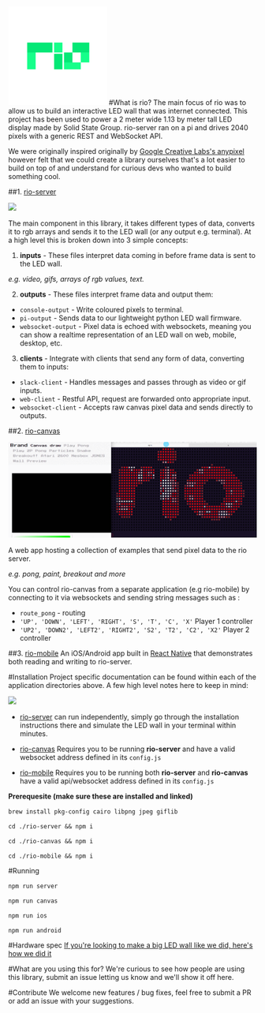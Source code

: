 <img height="200" src='./logo.png'/>
#What is rio?
The main focus of rio was to allow us to build an interactive LED wall that was internet connected. This project has been used to power a 2 meter wide 1.13 by meter tall LED display made by Solid State Group. rio-server ran on a pi and drives 2040 pixels with a generic REST and WebSocket API. 

We were originally inspired originally by <a href="https://googlecreativelab.github.io/anypixel/">Google Creative Labs's anypixel</a> however felt that we could create a library ourselves that's a lot easier to build on top of and understand for curious devs who wanted to build something cool.

##1. <a href='./rio-server'>rio-server</a>

<img src="./rio-server/example.gif"/>

The main component in this library, it takes different types of data, converts it to rgb arrays and sends it to the LED wall (or any output e.g. terminal). At a high level this is broken down into 3 simple concepts:

1. **inputs** -
These files interpret data coming in before frame data is sent to the LED wall.

  *e.g. video, gifs, arrays of rgb values, text.*


2. **outputs** -
These files interpret frame data and output them:

- ```console-output``` - Write coloured pixels to terminal.
- ```pi-output``` - Sends data to our lightweight python LED wall firmware.
- ```websocket-output``` - Pixel data is echoed with websockets, meaning you can show a realtime representation of an LED wall on web, mobile, desktop, etc.

3. **clients** -
Integrate with clients that send any form of data, converting them to inputs:

- ```slack-client``` - Handles messages and passes through as video or gif inputs.
- ```web-client``` - Restful API, request are forwarded onto appropriate input.
- ```websocket-client``` - Accepts raw canvas pixel data and sends directly to outputs.


##2. <a href='./rio-canvas'>rio-canvas</a>

<img src="./rio-canvas/example.gif"/>

A web app hosting a collection of examples that send pixel data to the rio server.

  *e.g. pong, paint, breakout and more*

You can control rio-canvas from a separate application (e.g rio-mobile) by connecting to it via websockets and sending string messages such as :

 - ```route_pong``` - routing
 - ```'UP', 'DOWN', 'LEFT', 'RIGHT', 'S', 'T', 'C', 'X'``` Player 1 controller
 - ```'UP2', 'DOWN2', 'LEFT2', 'RIGHT2', 'S2', 'T2', 'C2', 'X2'``` Player 2 controller


##3. <a href='./rio-mobile'>rio-mobile</a>
An iOS/Android app built in <a href='https://facebook.github.io/react-native/'>React Native</a> that demonstrates both reading and writing to rio-server.


#Installation
Project specific documentation can be found within each of the application directories above. A few high level notes here to keep in mind:

<img src="./rio-mobile/example.gif"/>

- <a href='./rio-server'>rio-server</a> can run independently, simply go through the installation instructions there and simulate the LED wall in your terminal within minutes.

- <a href='./rio-canvase'>rio-canvas</a> Requires you to be running **rio-server** and have a valid websocket address defined in its ```config.js```

-  <a href='./rio-mobile'>rio-mobile</a> Requires you to be running both **rio-server** and **rio-canvas** have a valid api/websocket address defined in its ```config.js```

**Prerequesite (make sure these are installed and linked)**

```
brew install pkg-config cairo libpng jpeg giflib 
```


```
cd ./rio-server && npm i
```

```
cd ./rio-canvas && npm i
```

```
cd ./rio-mobile && npm i
```


#Running

```
npm run server
```

```
npm run canvas
```

```
npm run ios
```

```
npm run android
```


#Hardware spec
<a href="./HardwareSpec.md">If you're looking to make a big LED wall like we did, here's how we did it</a>


#What are you using this for?
We're curious to see how people are using this library, submit an issue letting us know and we'll show it off here.

#Contribute
We welcome new features / bug fixes, feel free to submit a PR or add an issue with your suggestions.

